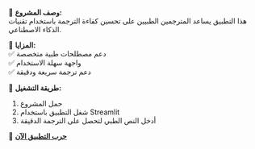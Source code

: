 🔹 **وصف المشروع:**  
هذا التطبيق يساعد المترجمين الطبيين على تحسين كفاءة الترجمة باستخدام تقنيات الذكاء الاصطناعي.

📌 **المزايا:**  
✅ دعم مصطلحات طبية متخصصة  
✅ واجهة سهلة الاستخدام  
✅ دعم ترجمة سريعة ودقيقة  

🚀 **طريقة التشغيل:**  
1. حمل المشروع  
2. شغل التطبيق باستخدام Streamlit  
3. أدخل النص الطبي لتحصل على الترجمة الدقيقة  

🔗 **[جرب التطبيق الآن](https://share.streamlit.io)**  
